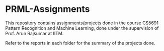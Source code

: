 # PRML-Assignments

This repository contains assignments/projects done in the course CS5691 Pattern Recognition and Machine Learning, done under the supervision of Prof. Arun Rajkumar at IITM.

Refer to the reports in each folder for the summary of the projects done.